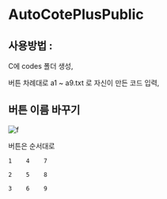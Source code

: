 # AutoCotePlusPublic

## 사용방법 : 

C에 codes 폴더 생성, 

버튼 차례대로 a1 ~ a9.txt 로 자신이 만든 코드 입력, 



## 버튼 이름 바꾸기 
![f](https://user-images.githubusercontent.com/36880919/81414779-700e9000-9182-11ea-8644-509097bf38f8.png)


버튼은 순서대로
```
1    4    7

2    5    8

3    6    9

```
